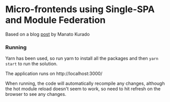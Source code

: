 # Micro-frontends using Single-SPA and Module Federation

Based on a blog [post](https://medium.com/better-programming/micro-frontends-using-single-spa-and-module-federation-81ec27d03aee) by Manato Kurado

### Running

Yarn has been used, so run yarn to install all the packages and then `yarn start` to run the solution.

The application runs on http://localhost:3000/

When running, the code will automatically recompile any changes, although the hot module reload doesn't seem to work, so need to hit refresh on the browser to see any changes.